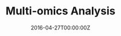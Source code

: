 ---
title: Multi-omics Analysis
summary: Single cell ATAC-seq, snRNAseq, GUIDE-seq. # using `external_link`.
tags:
  - Demo
date: "2016-04-27T00:00:00Z"

# # Optional external URL for project (replaces project detail page).
# external_link: https://example.org

image:
  caption: Photo by Toa Heftiba on Unsplash
  focal_point: Smart
---
